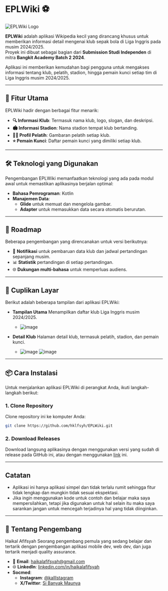 # **EPLWiki** ⚽  
![EPLWiki Logo](https://github.com/user-attachments/assets/60179201-e5d4-4255-9438-58bb3cec1466)  

**EPLWiki** adalah aplikasi Wikipedia kecil yang dirancang khusus untuk memberikan informasi detail mengenai klub sepak bola di Liga Inggris pada musim 2024/2025.  
Proyek ini dibuat sebagai bagian dari **Submission Studi Independen** di mitra **Bangkit Academy Batch 2 2024**.  

Aplikasi ini memberikan kemudahan bagi pengguna untuk mengakses informasi tentang klub, pelatih, stadion, hingga pemain kunci setiap tim di Liga Inggris musim 2024/2025.  

---

## **📌 Fitur Utama**
EPLWiki hadir dengan berbagai fitur menarik:  
- **🔍 Informasi Klub**: Termasuk nama klub, logo, slogan, dan deskripsi.  
- **🏟️ Informasi Stadion**: Nama stadion tempat klub bertanding.  
- **👨‍🏫 Profil Pelatih**: Gambaran pelatih setiap klub.  
- **⭐ Pemain Kunci**: Daftar pemain kunci yang dimiliki setiap klub.  

---

## **🛠️ Teknologi yang Digunakan**
Pengembangan EPLWiki memanfaatkan teknologi yang ada pada modul awal untuk memastikan aplikasinya berjalan optimal:  
- **Bahasa Pemrograman**: Kotlin  
- **Manajemen Data**:   
  - **Glide** untuk memuat dan mengelola gambar.
  - **Adapter** untuk memasukkan data secara otomatis berurutan.   

---

## **🚀 Roadmap**
Beberapa pengembangan yang direncanakan untuk versi berikutnya:

- 🔔 **Notifikasi** untuk pembaruan data klub dan jadwal pertandingan sepanjang musim.
- 📊 **Statistik** pertandingan di setiap pertandingan.
- 🌐 **Dukungan multi-bahasa** untuk memperluas audiens.

---

## **📸 Cuplikan Layar**
Berikut adalah beberapa tampilan dari aplikasi EPLWiki:

- **Tampilan Utama**
Menampilkan daftar klub Liga Inggris musim 2024/2025.
  - ![image](https://github.com/user-attachments/assets/764f7fa7-a43c-4e4d-aa07-7112dbc2ad4f)

- **Detail Klub**
Halaman detail klub, termasuk pelatih, stadion, dan pemain kunci.
  - ![image](https://github.com/user-attachments/assets/2f4f0b2d-66ef-4dcc-bf77-fe1323180f95) ![image](https://github.com/user-attachments/assets/ab4d29a6-db1c-4e15-90ff-67f7c3d2fc5f)

---

## **📦 Cara Instalasi**
Untuk menjalankan aplikasi EPLWiki di perangkat Anda, ikuti langkah-langkah berikut:  

### 1. **Clone Repository**
Clone repository ini ke komputer Anda:  
```bash
git clone https://github.com/hklfsyh/EPLWiki.git
```
### 2. **Download Releases**
Download langsung aplikasinya dengan menggunakan versi yang sudah di release pada GitHub ini, atau dengan menggunakan [link](https://github.com/hklfsyh/EPLwiki/releases/tag/v1.0.0) ini.

---

## **Catatan**
- Aplikasi ini hanya aplikasi simpel dan tidak terlalu rumit sehingga fitur tidak lengkap dan mungkin tidak sesuai ekspektasi.
- Jika ingin menggunakan kode untuk contoh dan belajar maka saya mempersilahkan, tetapi jika digunakan untuk hal selain itu maka saya sarankan jangan untuk mencegah terjadinya hal yang tidak diinginkan.

---

## **🌟 Tentang Pengembang**
Haikal Afifsyah
Seorang pengembang pemula yang sedang belajar dan tertarik dengan pengembangan aplikasi mobile dev, web dev, dan juga tertarik menjadi quality assurance.

- 📧 **Email**: haikalafifsyah@gmail.com
- 🌐 **LinkedIn**: [linkedin.com/in/haikalafifsyah](https://www.linkedin.com/in/hklfsyh-haikal/)
- **Socmed**:
  - **Instagram**: [@kalllstagram](https://www.instagram.com/kalllstagram/)
  - **X/Twitter**: [Si Banyak Maunya](https://x.com/MaujadiAnonimus)
